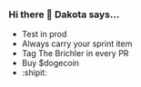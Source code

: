 ### Hi there 👋 Dakota says...

- Test in prod
- Always carry your sprint item
- Tag The Brichler in every PR
- Buy $dogecoin
- :shipit:

